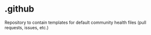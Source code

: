 # .github
Repository to contain templates for default community health files (pull requests, issues, etc.)
